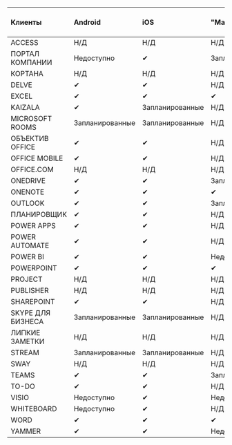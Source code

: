 <!-- This file is generated automatically. Changes made to this file will be overwritten.-->
|Клиенты|Android|iOS|"Mac";|Windows 10<br>Desktop|Windows 10<br>Современные приложения|
|:-|:-|:-|:-|:-|:-|
|ACCESS|Н/Д|Н/Д|Н/Д|✔|Недоступно|
|ПОРТАЛ КОМПАНИИ|Недоступно|✔|Запланированные|Недоступно|✔|
|КОРТАНА|Н/Д|Н/Д|Н/Д|Н/Д|✔|
|DELVE|✔|✔|Н/Д|Н/Д|Н/Д|
|EXCEL|✔|✔|✔|✔|✔|
|KAIZALA|✔|Запланированные|Н/Д|Н/Д|Н/Д|
|MICROSOFT ROOMS|Запланированные|Запланированные|Н/Д|Н/Д|Н/Д|
|ОБЪЕКТИВ OFFICE|✔|✔|Н/Д|Н/Д|Н/Д|
|OFFICE MOBILE|✔|✔|Н/Д|Н/Д|Н/Д|
|OFFICE.COM|Н/Д|Н/Д|Н/Д|Н/Д|✔|
|ONEDRIVE|✔|✔|Запланированные|✔|✔|
|ONENOTE|✔|✔|✔|Запланированные|✔|
|OUTLOOK|✔|✔|Запланированные|✔|✔|
|ПЛАНИРОВЩИК|✔|✔|Н/Д|Н/Д|Н/Д|
|POWER APPS|✔|✔|Н/Д|Н/Д|Запланированные|
|POWER AUTOMATE|✔|✔|Н/Д|Н/Д|Н/Д|
|POWER BI|✔|✔|Недоступно|Запланированные|✔|
|POWERPOINT|✔|✔|✔|✔|✔|
|PROJECT|Н/Д|Н/Д|Н/Д|✔|Недоступно|
|PUBLISHER|Н/Д|Н/Д|Н/Д|✔|Недоступно|
|SHAREPOINT|✔|✔|Н/Д|Н/Д|Н/Д|
|SKYPE ДЛЯ БИЗНЕСА|Запланированные|Запланированные|Н/Д|Н/Д|Н/Д|
|ЛИПКИЕ ЗАМЕТКИ|Н/Д|Н/Д|Н/Д|Н/Д|✔|
|STREAM|Запланированные|Запланированные|Н/Д|Н/Д|Н/Д|
|SWAY|Н/Д|Н/Д|Н/Д|Н/Д|✔|
|TEAMS|✔|✔|Запланированные|✔|Недоступно|
|TO-DO|✔|✔|Н/Д|Н/Д|✔|
|VISIO|Недоступно|✔|Недоступно|✔|Недоступно|
|WHITEBOARD|Недоступно|✔|Н/Д|Н/Д|✔|
|WORD|✔|✔|✔|✔|✔|
|YAMMER|✔|✔|Недоступно|Запланированные|Н/Д|
